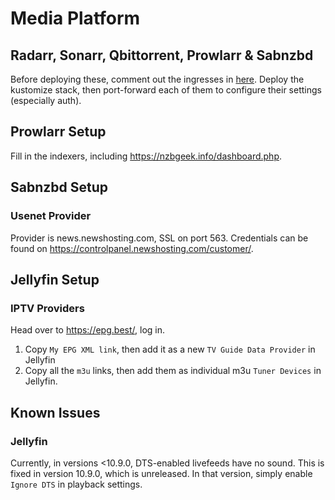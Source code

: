 # Media Platform

## Radarr, Sonarr, Qbittorrent, Prowlarr & Sabnzbd

Before deploying these, comment out the ingresses in [here](./resources/ingresses.yml). 
Deploy the kustomize stack, then port-forward each of them to configure their settings (especially auth).

## Prowlarr Setup

Fill in the indexers, including https://nzbgeek.info/dashboard.php.

## Sabnzbd Setup

### Usenet Provider

Provider is news.newshosting.com, SSL on port 563. Credentials can be found on https://controlpanel.newshosting.com/customer/.

## Jellyfin Setup

### IPTV Providers

Head over to https://epg.best/, log in.

1. Copy `My EPG XML link`, then add it as a new `TV Guide Data Provider` in Jellyfin
2. Copy all the `m3u` links, then add them as individual m3u `Tuner Devices` in Jellyfin.

## Known Issues

### Jellyfin

Currently, in versions <10.9.0, DTS-enabled livefeeds have no sound. This is fixed in version 10.9.0, which is unreleased.
In that version, simply enable `Ignore DTS` in playback settings.